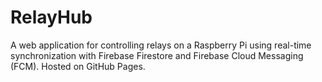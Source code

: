 # RelayHub

A web application for controlling relays on a Raspberry Pi using real-time synchronization with Firebase Firestore and Firebase Cloud Messaging (FCM). Hosted on GitHub Pages.
